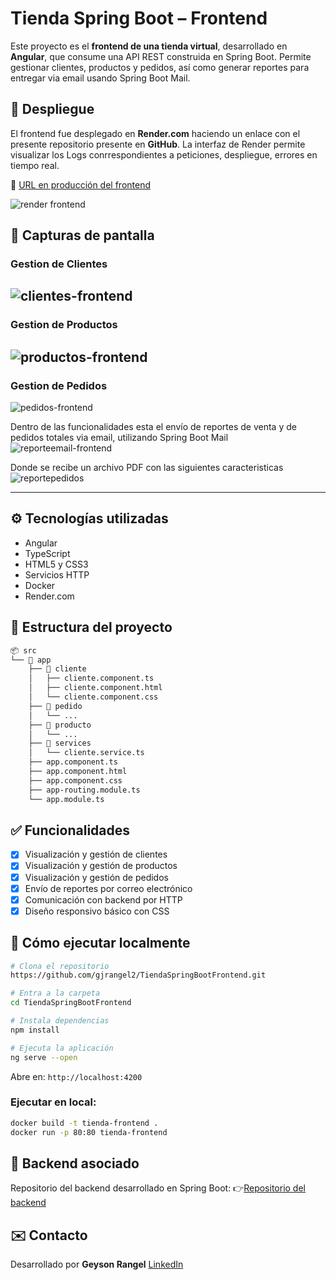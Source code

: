 # Tienda Spring Boot – Frontend

Este proyecto es el **frontend de una tienda virtual**, desarrollado en **Angular**, que consume una API REST construida en Spring Boot. Permite gestionar clientes, productos y pedidos, así como generar reportes para entregar via email usando Spring Boot Mail.

## 🚀 Despliegue

El frontend fue desplegado en **Render.com** haciendo un enlace con el presente repositorio presente en **GitHub**. La interfaz de Render permite visualizar los Logs conrrespondientes a peticiones, despliegue, errores en tiempo real.

🔗 [URL en producción del frontend]([https://render.com](https://tiendaspringbootfrontend.onrender.com)) 

![render frontend](https://github.com/user-attachments/assets/108c31de-17cc-4eeb-93bb-94e176001c97)

## 📸 Capturas de pantalla

### Gestion de Clientes
![clientes-frontend](https://github.com/user-attachments/assets/8979e93e-54e8-4b64-b210-3781fea5332d)
--------------------------------------------------

### Gestion de Productos
![productos-frontend](https://github.com/user-attachments/assets/5b6342d6-6c56-44a4-92de-2724779ea9f2)
-------------------------------------------------

### Gestion de Pedidos
![pedidos-frontend](https://github.com/user-attachments/assets/46309270-ec30-469a-ad6e-f1c7a947c754)

Dentro de las funcionalidades esta el envío de reportes de venta y de pedidos totales via email, utilizando Spring Boot Mail
![reporteemail-frontend](https://github.com/user-attachments/assets/82318ed0-c573-48b9-a6a4-8dac52ed4448)

Donde se recibe un archivo PDF con las siguientes caracteristicas
![reportepedidos](https://github.com/user-attachments/assets/4650b8da-b214-451c-9e3a-56405f82413b)

-------------------------------------------------

## ⚙️ Tecnologías utilizadas

- Angular
- TypeScript
- HTML5 y CSS3
- Servicios HTTP
- Docker
- Render.com

## 📁 Estructura del proyecto

```bash
📦 src
└── 📁 app
    ├── 📁 cliente
    │   ├── cliente.component.ts
    │   ├── cliente.component.html
    │   └── cliente.component.css
    ├── 📁 pedido
    │   └── ...
    ├── 📁 producto
    │   └── ...
    ├── 📁 services
    │   └── cliente.service.ts
    ├── app.component.ts
    ├── app.component.html
    ├── app.component.css
    ├── app-routing.module.ts
    └── app.module.ts
```

## ✅ Funcionalidades

- [x] Visualización y gestión de clientes
- [x] Visualización y gestión de productos
- [x] Visualización y gestión de pedidos
- [x] Envío de reportes por correo electrónico
- [x] Comunicación con backend por HTTP
- [x] Diseño responsivo básico con CSS

## 🧪 Cómo ejecutar localmente

```bash
# Clona el repositorio
https://github.com/gjrangel2/TiendaSpringBootFrontend.git

# Entra a la carpeta
cd TiendaSpringBootFrontend

# Instala dependencias
npm install

# Ejecuta la aplicación
ng serve --open
```

Abre en: `http://localhost:4200`

### Ejecutar en local:

```bash
docker build -t tienda-frontend .
docker run -p 80:80 tienda-frontend
```

## 🔗 Backend asociado

Repositorio del backend desarrollado en Spring Boot:
👉[Repositorio del backend](https://github.com/gjrangel2/TiendaSpringBoot)

## ✉️ Contacto

Desarrollado por **Geyson Rangel**
[LinkedIn](https://www.linkedin.com/in/geyson-jair-rangel-ortega-79a022233/)

